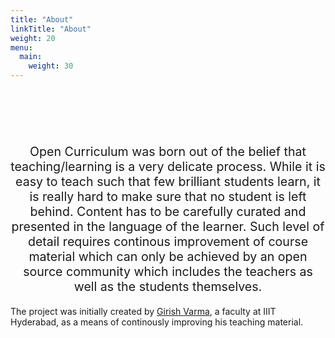 ```yaml
---
title: "About"
linkTitle: "About"
weight: 20
menu:
  main:
    weight: 30
---
```


<br/>
<br/>
<br/>
<br/>

<p style="font-size:1.4em; text-align: center; line-">Open Curriculum was born out of the belief that teaching/learning is a very delicate process. While it is easy to teach such that few brilliant students learn, it is really hard to make sure that no student is left behind. Content has to be carefully curated and presented in the language of the learner. Such level of detail requires continous improvement of course material which can only be achieved by an open source community which includes the teachers as well as the students themselves.</p>

<p>
The project was initially created by <a href="https://girishvarma.in">Girish Varma</a>, a faculty at IIIT Hyderabad, as a means of continously improving his teaching material.
</p>


